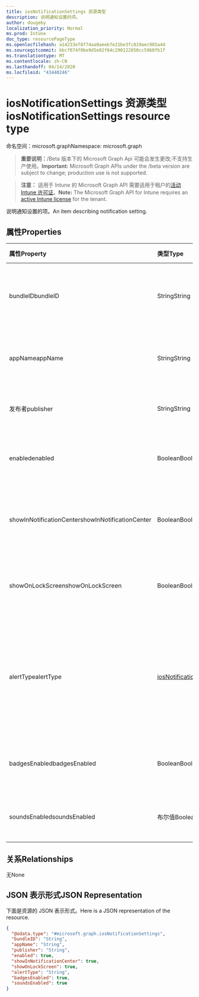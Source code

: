 ```yaml
---
title: iosNotificationSettings 资源类型
description: 说明通知设置的项。
author: dougeby
localization_priority: Normal
ms.prod: Intune
doc_type: resourcePageType
ms.openlocfilehash: a14233ef8f74aa0aeeb7e21be3fc819aec985a4d
ms.sourcegitcommit: bbcf074f0be9d5e02f84c290122850cc5968fb1f
ms.translationtype: MT
ms.contentlocale: zh-CN
ms.lasthandoff: 04/14/2020
ms.locfileid: "43440246"
---
```

# <a name="iosnotificationsettings-resource-type"></a><span data-ttu-id="b818c-103">iosNotificationSettings 资源类型</span><span class="sxs-lookup"><span data-stu-id="b818c-103">iosNotificationSettings resource type</span></span>

<span data-ttu-id="b818c-104">命名空间：microsoft.graph</span><span class="sxs-lookup"><span data-stu-id="b818c-104">Namespace: microsoft.graph</span></span>

> <span data-ttu-id="b818c-105">**重要说明：**/Beta 版本下的 Microsoft Graph Api 可能会发生更改;不支持生产使用。</span><span class="sxs-lookup"><span data-stu-id="b818c-105">**Important:** Microsoft Graph APIs under the /beta version are subject to change; production use is not supported.</span></span>

> <span data-ttu-id="b818c-106">**注意：** 适用于 Intune 的 Microsoft Graph API 需要适用于租户的[活动 Intune 许可证](https://go.microsoft.com/fwlink/?linkid=839381)。</span><span class="sxs-lookup"><span data-stu-id="b818c-106">**Note:** The Microsoft Graph API for Intune requires an [active Intune license](https://go.microsoft.com/fwlink/?linkid=839381) for the tenant.</span></span>

<span data-ttu-id="b818c-107">说明通知设置的项。</span><span class="sxs-lookup"><span data-stu-id="b818c-107">An item describing notification setting.</span></span>

## <a name="properties"></a><span data-ttu-id="b818c-108">属性</span><span class="sxs-lookup"><span data-stu-id="b818c-108">Properties</span></span>
|<span data-ttu-id="b818c-109">属性</span><span class="sxs-lookup"><span data-stu-id="b818c-109">Property</span></span>|<span data-ttu-id="b818c-110">类型</span><span class="sxs-lookup"><span data-stu-id="b818c-110">Type</span></span>|<span data-ttu-id="b818c-111">说明</span><span class="sxs-lookup"><span data-stu-id="b818c-111">Description</span></span>|
|:---|:---|:---|
|<span data-ttu-id="b818c-112">bundleID</span><span class="sxs-lookup"><span data-stu-id="b818c-112">bundleID</span></span>|<span data-ttu-id="b818c-113">String</span><span class="sxs-lookup"><span data-stu-id="b818c-113">String</span></span>|<span data-ttu-id="b818c-114">要向其应用这些通知设置的应用的捆绑 ID。</span><span class="sxs-lookup"><span data-stu-id="b818c-114">Bundle id of app to which to apply these notification settings.</span></span>|
|<span data-ttu-id="b818c-115">appName</span><span class="sxs-lookup"><span data-stu-id="b818c-115">appName</span></span>|<span data-ttu-id="b818c-116">String</span><span class="sxs-lookup"><span data-stu-id="b818c-116">String</span></span>|<span data-ttu-id="b818c-117">要与 bundleID 关联的应用程序名称。</span><span class="sxs-lookup"><span data-stu-id="b818c-117">Application name to be associated with the bundleID.</span></span>|
|<span data-ttu-id="b818c-118">发布者</span><span class="sxs-lookup"><span data-stu-id="b818c-118">publisher</span></span>|<span data-ttu-id="b818c-119">String</span><span class="sxs-lookup"><span data-stu-id="b818c-119">String</span></span>|<span data-ttu-id="b818c-120">要与 bundleID 关联的发布者。</span><span class="sxs-lookup"><span data-stu-id="b818c-120">Publisher to be associated with the bundleID.</span></span>|
|<span data-ttu-id="b818c-121">enabled</span><span class="sxs-lookup"><span data-stu-id="b818c-121">enabled</span></span>|<span data-ttu-id="b818c-122">Boolean</span><span class="sxs-lookup"><span data-stu-id="b818c-122">Boolean</span></span>|<span data-ttu-id="b818c-123">指示是否允许此应用使用通知。</span><span class="sxs-lookup"><span data-stu-id="b818c-123">Indicates whether notifications are allowed for this app.</span></span>|
|<span data-ttu-id="b818c-124">showInNotificationCenter</span><span class="sxs-lookup"><span data-stu-id="b818c-124">showInNotificationCenter</span></span>|<span data-ttu-id="b818c-125">Boolean</span><span class="sxs-lookup"><span data-stu-id="b818c-125">Boolean</span></span>|<span data-ttu-id="b818c-126">指示是否可以在通知中心中显示通知。</span><span class="sxs-lookup"><span data-stu-id="b818c-126">Indicates whether notifications can be shown in notification center.</span></span>|
|<span data-ttu-id="b818c-127">showOnLockScreen</span><span class="sxs-lookup"><span data-stu-id="b818c-127">showOnLockScreen</span></span>|<span data-ttu-id="b818c-128">Boolean</span><span class="sxs-lookup"><span data-stu-id="b818c-128">Boolean</span></span>|<span data-ttu-id="b818c-129">指示是否可以在锁定屏幕上显示通知。</span><span class="sxs-lookup"><span data-stu-id="b818c-129">Indicates whether notifications can be shown on the lock screen.</span></span>|
|<span data-ttu-id="b818c-130">alertType</span><span class="sxs-lookup"><span data-stu-id="b818c-130">alertType</span></span>|[<span data-ttu-id="b818c-131">iosNotificationAlertType</span><span class="sxs-lookup"><span data-stu-id="b818c-131">iosNotificationAlertType</span></span>](../resources/intune-deviceconfig-iosnotificationalerttype.md)|<span data-ttu-id="b818c-132">指示此应用的通知的警报类型。</span><span class="sxs-lookup"><span data-stu-id="b818c-132">Indicates the type of alert for notifications for this app.</span></span> <span data-ttu-id="b818c-133">可取值为：`deviceDefault`、`banner`、`modal`、`none`。</span><span class="sxs-lookup"><span data-stu-id="b818c-133">Possible values are: `deviceDefault`, `banner`, `modal`, `none`.</span></span>|
|<span data-ttu-id="b818c-134">badgesEnabled</span><span class="sxs-lookup"><span data-stu-id="b818c-134">badgesEnabled</span></span>|<span data-ttu-id="b818c-135">Boolean</span><span class="sxs-lookup"><span data-stu-id="b818c-135">Boolean</span></span>|<span data-ttu-id="b818c-136">指示是否允许此应用使用徽章。</span><span class="sxs-lookup"><span data-stu-id="b818c-136">Indicates whether badges are allowed for this app.</span></span>|
|<span data-ttu-id="b818c-137">soundsEnabled</span><span class="sxs-lookup"><span data-stu-id="b818c-137">soundsEnabled</span></span>|<span data-ttu-id="b818c-138">布尔值</span><span class="sxs-lookup"><span data-stu-id="b818c-138">Boolean</span></span>|<span data-ttu-id="b818c-139">指示是否允许此应用使用声音。</span><span class="sxs-lookup"><span data-stu-id="b818c-139">Indicates whether sounds are allowed for this app.</span></span>|

## <a name="relationships"></a><span data-ttu-id="b818c-140">关系</span><span class="sxs-lookup"><span data-stu-id="b818c-140">Relationships</span></span>
<span data-ttu-id="b818c-141">无</span><span class="sxs-lookup"><span data-stu-id="b818c-141">None</span></span>

## <a name="json-representation"></a><span data-ttu-id="b818c-142">JSON 表示形式</span><span class="sxs-lookup"><span data-stu-id="b818c-142">JSON Representation</span></span>
<span data-ttu-id="b818c-143">下面是资源的 JSON 表示形式。</span><span class="sxs-lookup"><span data-stu-id="b818c-143">Here is a JSON representation of the resource.</span></span>
<!-- {
  "blockType": "resource",
  "@odata.type": "microsoft.graph.iosNotificationSettings"
}
-->
``` json
{
  "@odata.type": "#microsoft.graph.iosNotificationSettings",
  "bundleID": "String",
  "appName": "String",
  "publisher": "String",
  "enabled": true,
  "showInNotificationCenter": true,
  "showOnLockScreen": true,
  "alertType": "String",
  "badgesEnabled": true,
  "soundsEnabled": true
}
```



